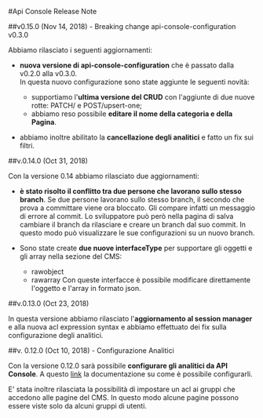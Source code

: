 #Api Console Release Note

##v0.15.0 (Nov 14, 2018) - Breaking change api-console-configuration v0.3.0

Abbiamo rilasciato i seguenti aggiornamenti:

* **nuova versione di api-console-configuration** che è passato dalla v0.2.0 alla v0.3.0.  
In questa nuovo configurazione sono state aggiunte le seguenti novità:
  * supportiamo l'**ultima versione del CRUD** con l'aggiunte di due nuove rotte: PATCH/ e POST/upsert-one;
  * abbiamo reso possibile **editare il nome della categoria e della Pagina**.

* abbiamo inoltre abilitato la **cancellazione degli analitici** e fatto un fix sui filtri.

##v.0.14.0 (Oct 31, 2018)

Con la versione 0.14 abbiamo rilasciato due aggiornamenti:

* **è stato risolto il conflitto tra due persone che lavorano sullo stesso branch**. Se due persone lavorano sullo stesso branch, il secondo che prova a committare viene ora bloccato. Gli compare infatti un messaggio di errore al commit. Lo sviluppatore può però nella pagina di salva cambiare il branch da rilasciare e creare un branch dal suo commit. In questo modo può visualizzare le sue configurazioni su un nuovo branch.

* Sono state create **due nuove interfaceType** per supportare gli oggetti e gli array nella sezione del CMS:
   * rawobject
   * rawarray
Con queste interfacce è possibile modificare direttamente l'oggetto e l'array in formato json.

##v.0.13.0 (Oct 23, 2018)

In questa versione abbiamo rilasciato l'**aggiornamento al session manager** e alla nuova acl expression syntax e abbiamo effettuato dei fix sulla configurazione degli analitici.

##v. 0.12.0 (Oct 10, 2018) - Configurazione Analitici

Con la versione 0.12.0 sarà possibile **configurare gli analitici da API Console**.
A questo [link](https://docs.mia-platform.eu/configurator/api_console_configanalytics/) la documentazione su come è possibile configurarli.

E' stata inoltre rilasciata la possibilità di impostare un acl ai gruppi che accedono alle pagine del CMS. In questo modo alcune pagine possono essere viste solo da alcuni gruppi di utenti.

